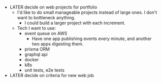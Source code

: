 - LATER decide on web projects for portfolio
	- I'd like to do small manageable projects instead of large ones. I don't want to bottleneck anything.
		- I could build a larger project with each increment.
	- Tech I want to use:
		- event queue on AWS
			- Have one app publishing events every minute, and another two apps digesting them.
		- prisma ORM
		- graphql api
		- docker
		- k8s
		- unit tests, e2e tests
- LATER decide on criteria for new web job